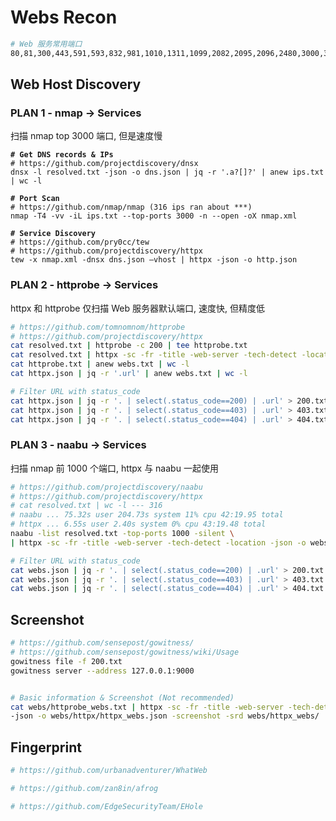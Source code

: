 # Webs Recon

```bash
# Web 服务常用端口
80,81,300,443,591,593,832,981,1010,1311,1099,2082,2095,2096,2480,3000,3128,3333,4243,4567,4711,4712,4993,5000,5104,5108,5280,5281,5800,6543,7000,7396,7474,8000,8001,8008,8014,8042,8069,8080,8081,8083,8088,8090,8091,8118,8123,8172,8222,8243,8280,8281,8333,8337,8443,8500,8834,8880,8888,8983,9000,9043,9060,9080,9090,9091,9200,9443,9800,9981,10000,11371,12443,16080,18091,18092,20720,55672
```

## Web Host Discovery

### PLAN 1 - nmap -> Services

扫描 nmap top 3000 端口, 但是速度慢

<pre class="language-bash"><code class="lang-bash"><strong># Get DNS records &#x26; IPs
</strong># https://github.com/projectdiscovery/dnsx
dnsx -l resolved.txt -json -o dns.json | jq -r '.a?[]?' | anew ips.txt | wc -l

<strong># Port Scan
</strong># https://github.com/nmap/nmap (316 ips ran about ***)
nmap -T4 -vv -iL ips.txt --top-ports 3000 -n --open -oX nmap.xml

<strong># Service Discovery
</strong># https://github.com/pry0cc/tew
# https://github.com/projectdiscovery/httpx
tew -x nmap.xml -dnsx dns.json —vhost | httpx -json -o http.json
</code></pre>

### PLAN 2 - httprobe ->  Services

httpx 和 httprobe 仅扫描 Web 服务器默认端口, 速度快, 但精度低

```bash
# https://github.com/tomnomnom/httprobe
# https://github.com/projectdiscovery/httpx
cat resolved.txt | httprobe -c 200 | tee httprobe.txt
cat resolved.txt | httpx -sc -fr -title -web-server -tech-detect -location -json -o httpx.json
cat httprobe.txt | anew webs.txt | wc -l
cat httpx.json | jq -r '.url' | anew webs.txt | wc -l

# Filter URL with status_code
cat httpx.json | jq -r '. | select(.status_code==200) | .url' > 200.txt
cat httpx.json | jq -r '. | select(.status_code==403) | .url' > 403.txt
cat httpx.json | jq -r '. | select(.status_code==404) | .url' > 404.txt
```

### PLAN 3 - naabu ->  Services

扫描 nmap 前 1000 个端口, httpx 与 naabu 一起使用

```bash
# https://github.com/projectdiscovery/naabu
# https://github.com/projectdiscovery/httpx
# cat resolved.txt | wc -l --- 316
# naabu ... 75.32s user 204.73s system 11% cpu 42:19.95 total
# httpx ... 6.55s user 2.40s system 0% cpu 43:19.48 total
naabu -list resolved.txt -top-ports 1000 -silent \
| httpx -sc -fr -title -web-server -tech-detect -location -json -o webs.json

# Filter URL with status_code
cat webs.json | jq -r '. | select(.status_code==200) | .url' > 200.txt
cat webs.json | jq -r '. | select(.status_code==403) | .url' > 403.txt
cat webs.json | jq -r '. | select(.status_code==404) | .url' > 404.txt
```

## Screenshot

```bash
# https://github.com/sensepost/gowitness/
# https://github.com/sensepost/gowitness/wiki/Usage
gowitness file -f 200.txt
gowitness server --address 127.0.0.1:9000


# Basic information & Screenshot (Not recommended)
cat webs/httprobe_webs.txt | httpx -sc -fr -title -web-server -tech-detect -location \
-json -o webs/httpx/httpx_webs.json -screenshot -srd webs/httpx_webs/
```

## Fingerprint

```bash
# https://github.com/urbanadventurer/WhatWeb

# https://github.com/zan8in/afrog

# https://github.com/EdgeSecurityTeam/EHole


```

